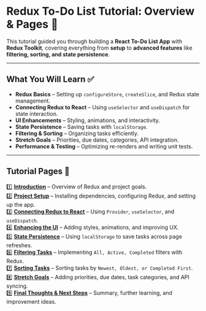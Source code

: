 # **Redux To-Do List Tutorial: Overview & Pages** 🚀

This tutorial guided you through building a **React To-Do List App** with **Redux Toolkit**, covering everything from **setup** to **advanced features** like **filtering, sorting, and state persistence**.

---

## **What You Will Learn** ✅
- **Redux Basics** – Setting up `configureStore`, `createSlice`, and Redux state management.
- **Connecting Redux to React** – Using `useSelector` and `useDispatch` for state interaction.
- **UI Enhancements** – Styling, animations, and interactivity.
- **State Persistence** – Saving tasks with `localStorage`.
- **Filtering & Sorting** – Organizing tasks efficiently.
- **Stretch Goals** – Priorities, due dates, categories, API integration.
- **Performance & Testing** – Optimizing re-renders and writing unit tests.

---

## **Tutorial Pages 📖**
1️⃣ **[Introduction](1-introduction.md)** – Overview of Redux and project goals.  
2️⃣ **[Project Setup](2-project-setup.md)** – Installing dependencies, configuring Redux, and setting up the app.  
3️⃣ **[Connecting Redux to React](3-connecting-redux.md)** – Using `Provider`, `useSelector`, and `useDispatch`.  
4️⃣ **[Enhancing the UI](4-enhancing-ui.md)** – Adding styles, animations, and improving UX.  
5️⃣ **[State Persistence](5-presistence.md)** – Using `localStorage` to save tasks across page refreshes.  
6️⃣ **[Filtering Tasks](6-filtering-and-sorting.md)** – Implementing `All, Active, Completed` filters with Redux.  
7️⃣ **[Sorting Tasks](7-sorting.md)** – Sorting tasks by `Newest, Oldest, or Completed First`.  
8️⃣ **[Stretch Goals](8-stretch-goals.md)** – Adding priorities, due dates, task categories, and API syncing.  
9️⃣ **[Final Thoughts & Next Steps](9-final-thoughs.md)** – Summary, further learning, and improvement ideas.  
